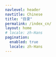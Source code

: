 ```yaml
---
navlevel: header
navtitle: Chinese
title: "目录"
permalink: /index_cn/
layout: home
# locale: zh-Hans
pagination: 
  enabled: true
  locale: zh-Hans
---
```

